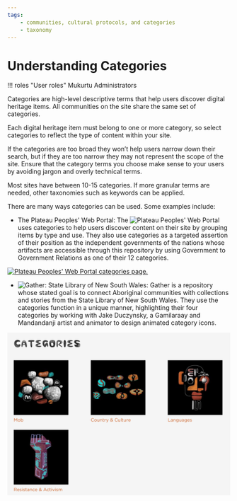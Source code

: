 ```yaml
---
tags: 
    - communities, cultural protocols, and categories
    - taxonomy
---
```


# Understanding Categories

!!! roles "User roles"
    Mukurtu Administrators

Categories are high-level descriptive terms that help users discover digital heritage items. All communities on the site share the same set of categories.

Each digital heritage item must belong to one or more category, so select categories to reflect the type of content within your site.

If the categories are too broad they won’t help users narrow down their search, but if they are too narrow they may not represent the scope of the site. Ensure that the category terms you choose make sense to your users by avoiding jargon and overly technical terms. 

Most sites have between 10-15 categories. If more granular terms are needed, other taxonomies such as keywords can be applied.

There are many ways categories can be used. Some examples include:

- The Plateau Peoples' Web Portal:
The ![Plateau Peoples' Web Portal](https://plateauportal.libraries.wsu.edu/categories-browse) uses categories to help users discover content on their site by grouping items by type and use. They also use categories as a targeted assertion of their position as the independent governments of the nations whose artifacts are accessible through this repository by using Government to Government Relations as one of their 12 categories.

[![Plateau Peoples' Web Portal categories page.](../_embeds/Categories-understand1.png)](https://plateauportal.libraries.wsu.edu/categories-browse)

- ![Gather: State Library of New South Wales](https://gather.sl.nsw.gov.au/):
Gather is a repository whose stated goal is to connect Aboriginal communities with collections and stories from the State Library of New South Wales. They use the categories function in a unique manner, highlighting their four categories by working with Jake Duczynsky, a Gamilaraay and Mandandanji artist and animator to design animated category icons.

[![Gather's categories page.](../_embeds/Categories-understand2.png)](https://gather.sl.nsw.gov.au/)